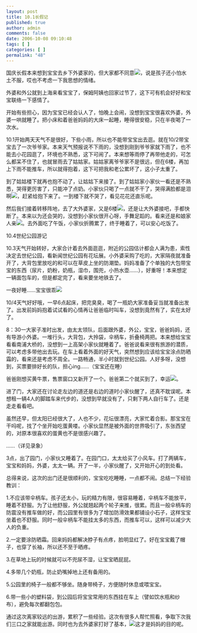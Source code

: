 ```yaml
---
layout: post
title: 10.1长假记
published: true
author: admin
comments: false
date: 2006-10-08 09:10:48
tags: [ ]
categories: [ ]
permalink: "48"
---
```

国庆长假本来想到宝宝去乡下外婆家的，但大家都不同意![][1]，说是孩子还小怕水土不服，哎也不考虑一下我思想的情绪。


  


外婆和外公就到上海来看宝宝了，保姆阿姨也回家过节了，这下可有机会好好和宝宝联络一下感情了。


  


开始有些担心，因为宝宝已经会认人了，怕晚上会闹，没想到宝宝很喜欢外婆，外婆一哄就睡了。把小床和着爸爸妈妈的大床一起睡，睡得很安稳，只在半夜喝了一次水。


  


10.1开始两天天气不是很好，下些小雨，所以也不能带宝宝出去逛。就在10/2带宝宝去了一次爷爷家。本来天气预报说不下雨的，没想到刚到爷爷家就下雨了，也不能去小花园逛了，环境也不熟悉，这下可闹了。本来想等雨停了再带他走的，可怎么都呆不住了，也就冒雨去了姑姑家。姑姑家离爷爷家不是很远，但在6楼，再加上下雨不能推车，所以就得抱着，这下可把我和老公累坏了，这小子太重了。


  


到了姑姑楼下就再也抱不动了，让姑姑下来接了。到了姑姑家小家伙一看还是不熟悉，哭得更厉害了，只能冲了点奶。小家伙只喝了一点就不干了，哭得满脸都是泪啊![][2]，赶紧给抱下来了。一到楼下就不哭了，看见花花还直乐呢。


  


然后我们接着转移阵地，去了大外婆家，又是6楼![][3]，还是让大外婆接吧，手都快断了。本来以为还会哭的，没想到小家伙很开心呀，手舞足蹈的。看来还是和娘家人亲![][4]。去外面吃了午饭，小家伙折腾累了，终于睡着了，可以安心吃饭了。


  


10.4世纪公园游记


  


10.3天气开始转好，大家合计着去外面逛逛，附近的公园估计都会人满为患，索性决定去世纪公园，看新闻世纪公园有花坛展。小外婆采购了吃的，大家隔夜就准备开了，大背包里放吃的和可以在草皮上坐的防潮垫。妈妈准备了个单独的大包带宝宝的东西（尿片，奶粉，奶瓶，湿巾，围兜，小热水壶……），好重呀！本来想定一辆面包车的，但是都定完了，看来要坐地铁去了。


  


一夜好睡……宝宝很乖![][5]


  


10/4天气好好哦，一早6点起床，把完臭臭，喝了一瓶奶大家准备妥当就准备出发了。出发前妈妈抱着试试看的心情再让爸爸临时叫车，没想到竟然有了，实在太好了。


  


8：30一大家子准时出发，由太太领队，后面跟外婆，外公，宝宝，爸爸妈妈，还有导游小外婆。一堆行头，大背包，大拎袋，伞柄车，折叠椅两把。本来想给宝宝看看南浦大桥的，没想到一上高架小家伙就睡着了。爸爸说看来很有旅游的潜质，可以考虑多带他出去玩。在车上看着外面的好天气，突然想到应该给宝宝涂点防晒霜的，看来还是考虑不周全。一路畅通，半小时就到世纪公园。人好多呀，没想到，买票要排好长的队，担心ing……（宝宝还在睡）


  


爸爸刚想买黄牛票，售票窗口又新开了一个。爸爸第二个就买到了，幸运![][6]。


  


进了门，大家还在讨论走左边的道还是右边的道时小家伙醒了，还真不耽误呢。本想租一辆4人的脚踏车来代步的，没想到早就没有了，只剩下两人自行车了。还是走走看看吧。


  


虽然还早，但太阳已经很大了，人也不少，花坛很漂亮，大家忙着合影。那宝宝在干吗呢，找了个坐开始吃蛋黄喽。小家伙显然是被外面的世界吸引了，东张西望的，对原本很喜欢的蛋黄也不是很感兴趣了。


  


……（详见录象）


  


3点，出了园门，小家伙又睡着了。在园门口，太太给买了小风车。打了两辆车，宝宝和妈妈，外婆，太太一辆。开了一半，小家伙醒了，又开始开心的到处看。


  


总得来说，这次的出门还是很顺利的，宝宝吃吃睡睡，一点都不闹。总结一下经验教训：


  


1.不应该带伞柄车。孩子还太小，玩的精力有限，很容易睡着，伞柄车不能放平，睡着不舒服。为了让他舒服，外公就翘起两个轮子来推，很累。而且一般伞柄车的防震没有推车做的好，而公园里有很多为了增加防滑效果都铺设小石子，这样宝宝坐着也不舒服。同时一般伞柄车不能挂太多的东西，而推车可以，这样可以减少大人的负重。


  


2.一定要涂防晒霜。回来妈妈都解决脖子有点疼，脸明显红了。好在宝宝戴了帽子，也穿了长袖，所以还不至于晒疼。


  


3.在草地上玩的时候就可以不兜尿不湿，让宝宝晒屁屁。


  


4.多带几个奶瓶，防止奶嘴掉地上还有备用的。


  


5.公园里的椅子一般都不够坐。随身带椅子，方便随时休息或喂宝宝。


  


6.带一些小的塑料袋，到公园后将宝宝常用的东西挂在车上（譬如饮水瓶和纱布），避免每次都翻包包。


  


通过这次离家较远的出游，累积了一些经验。这次有很多人帮忙照看，争取下次我们三口之家就能出游。同时也为去外婆家打好了基本，![][7]这才是妈妈的目的呢。

 [1]: http://xujianian.com/jx/blog/images/emot1/3.gif
 [2]: http://xujianian.com/jx/blog/images/emot/face9.gif
 [3]: http://xujianian.com/jx/blog/images/emot/face30.gif
 [4]: http://xujianian.com/jx/blog/images/emot/face18.gif
 [5]: http://xujianian.com/jx/blog/images/emot2/16.gif
 [6]: http://xujianian.com/jx/blog/images/emot/face24.gif
 [7]: http://xujianian.com/jx/blog/images/emot2/4.gif